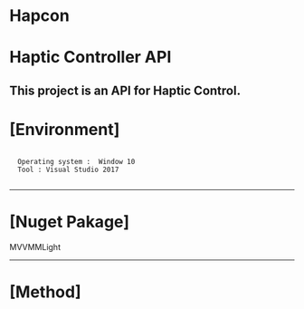 # Hapcon

Haptic Controller API
=====================
This project is an API for Haptic Control.
-------------------------------------------------------


# [Environment]
<pre><code>
  Operating system :  Window 10
  Tool : Visual Studio 2017
  </code></pre>
  -----------------------------------------------
# [Nuget Pakage]

   MVVMMLight
   
   ----------------------------------------------
# [Method]
  
  
